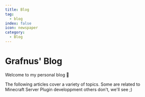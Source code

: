 ```yaml
---
title: Blog
tag:
  - blog
index: false
icon: newspaper
category:
  - Blog
---
```


# Grafnus' Blog

Welcome to my personal blog :wave:

The following articles cover a variety of topics. Some are related to Minecraft Server Plugin developpment others don't, we'll see ;)

<Catalog />
